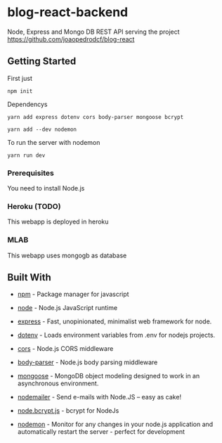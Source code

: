 # blog-react-backend

Node, Express and Mongo DB REST API serving the project https://github.com/joaopedrodcf/blog-react

## Getting Started

First just

```
npm init
```

Dependencys
```
yarn add express dotenv cors body-parser mongoose bcrypt
```

```
yarn add --dev nodemon
```

To run the server with nodemon
```
yarn run dev
```

### Prerequisites

You need to install Node.js

### Heroku (TODO)

This webapp is deployed in heroku

### MLAB

This webapp uses mongogb as database

## Built With

* [npm](https://github.com/npm/npm) - Package manager for javascript
* [node](https://github.com/nodejs/node) - Node.js JavaScript runtime

* [express](https://github.com/expressjs/express) - Fast, unopinionated, minimalist web framework for node.
* [dotenv](https://github.com/motdotla/dotenv) - Loads environment variables from .env for nodejs projects.
* [cors](https://github.com/expressjs/cors) - Node.js CORS middleware
* [body-parser](https://github.com/expressjs/body-parser) - Node.js body parsing middleware
* [mongoose](https://github.com/Automattic/mongoose) - MongoDB object modeling designed to work in an asynchronous environment.
* [nodemailer](https://github.com/nodemailer/nodemailer) - Send e-mails with Node.JS – easy as cake!
* [node.bcrypt.js](https://github.com/kelektiv/node.bcrypt.js) - bcrypt for NodeJs 

* [nodemon](https://github.com/remy/nodemon) - Monitor for any changes in your node.js application and automatically restart the server - perfect for development